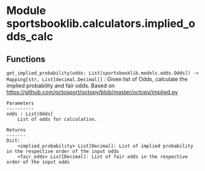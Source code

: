 Module sportsbooklib.calculators.implied_odds_calc
==================================================

Functions
---------

    
`get_implied_probability(odds: List[sportsbooklib.models.odds.Odds]) ‑> Mapping[str, List[decimal.Decimal]]`
:   Given list of Odds, calculate the implied probability and fair odds.
    Based on https://github.com/octosport/octopy/blob/master/octopy/implied.py
    
    Parameters
    ----------
    odds : List[Odds]
        List of odds for calculation.
    
    Returns
    -------
    Dict:
        <implied_probability> List[Decimal]: List of implied probability in the respective order of the input odds
        <fair_odds> List[Decimal]: List of fair odds in the respective order of the input odds